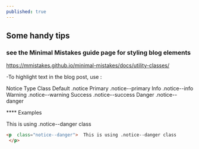 ```yaml
---
published: true
---
```

## Some handy tips

### see the Minimal Mistakes guide page for styling blog elements
https://mmistakes.github.io/minimal-mistakes/docs/utility-classes/

-To highlight text in the blog post, use :

Notice Type	Class
Default	.notice
Primary	.notice--primary
Info	.notice--info
Warning	.notice--warning
Success	.notice--success
Danger	.notice--danger

**** Examples
<p  class="notice--danger">  
This is using .notice--danger class
 </p>
 
```html
<p  class="notice--danger">  This is using .notice--danger class
 </p>
```

